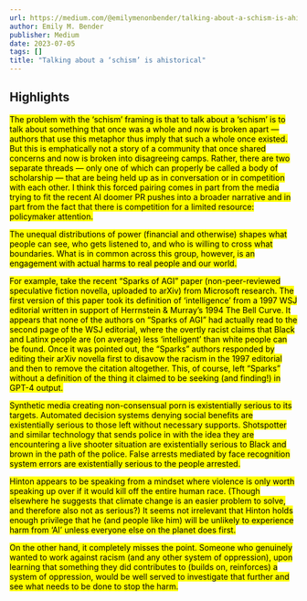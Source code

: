 ```yaml
---
url: https://medium.com/@emilymenonbender/talking-about-a-schism-is-ahistorical-3c454a77220f
author: Emily M. Bender
publisher: Medium
date: 2023-07-05
tags: []
title: "Talking about a ‘schism’ is ahistorical"
---
```


## Highlights
<mark>The problem with the ‘schism’ framing is that to talk about a ‘schism’ is to talk about something that once was a whole and now is broken apart — authors that use this metaphor thus imply that such a whole once existed. But this is emphatically not a story of a community that once shared concerns and now is broken into disagreeing camps. Rather, there are two separate threads — only one of which can properly be called a body of scholarship — that are being held up as in conversation or in competition with each other. I think this forced pairing comes in part from the media trying to fit the recent AI doomer PR pushes into a broader narrative and in part from the fact that there is competition for a limited resource: policymaker attention.</mark>

<mark>The unequal distributions of power (financial and otherwise) shapes what people can see, who gets listened to, and who is willing to cross what boundaries. What is in common across this group, however, is an engagement with actual harms to real people and our world.</mark>

<mark>For example, take the recent “Sparks of AGI” paper (non-peer-reviewed speculative fiction novella, uploaded to arXiv) from Microsoft research. The first version of this paper took its definition of ‘intelligence’ from a 1997 WSJ editorial written in support of Herrnstein & Murray’s 1994 The Bell Curve. It appears that none of the authors on “Sparks of AGI” had actually read to the second page of the WSJ editorial, where the overtly racist claims that Black and Latinx people are (on average) less ‘intelligent’ than white people can be found. Once it was pointed out, the “Sparks” authors responded by editing their arXiv novella first to disavow the racism in the 1997 editorial and then to remove the citation altogether. This, of course, left “Sparks” without a definition of the thing it claimed to be seeking (and finding!) in GPT-4 output.</mark>

<mark>Synthetic media creating non-consensual porn is existentially serious to its targets. Automated decision systems denying social benefits are existentially serious to those left without necessary supports. Shotspotter and similar technology that sends police in with the idea they are encountering a live shooter situation are existentially serious to Black and brown in the path of the police. False arrests mediated by face recognition system errors are existentially serious to the people arrested.</mark>

<mark>Hinton appears to be speaking from a mindset where violence is only worth speaking up over if it would kill off the entire human race. (Though elsewhere he suggests that climate change is an easier problem to solve, and therefore also not as serious?) It seems not irrelevant that Hinton holds enough privilege that he (and people like him) will be unlikely to experience harm from ‘AI’ unless everyone else on the planet does first.</mark>

<mark>On the other hand, it completely misses the point. Someone who genuinely wanted to work against racism (and any other system of oppression), upon learning that something they did contributes to (builds on, reinforces) a system of oppression, would be well served to investigate that further and see what needs to be done to stop the harm.</mark>

